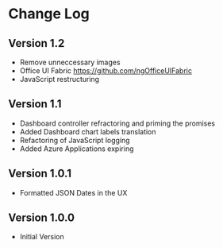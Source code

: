 # Change Log

## Version 1.2
* Remove unneccessary images
* Office UI Fabric  https://github.com/ngOfficeUIFabric
* JavaScript restructuring


## Version 1.1 
* Dashboard controller refractoring and priming the promises
* Added Dashboard chart labels translation
* Refactoring of JavaScript logging
* Added Azure Applications expiring

## Version 1.0.1
* Formatted JSON Dates in the UX

## Version 1.0.0
* Initial Version